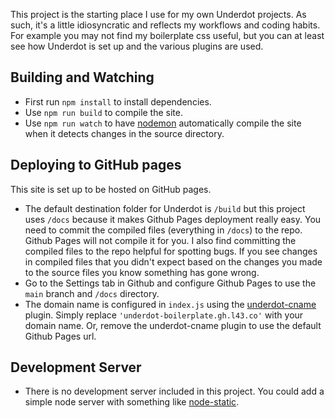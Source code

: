 This project is the starting place I use for my own Underdot projects. As such, it's a little idiosyncratic and reflects my workflows and coding habits. For example you may not find my boilerplate css useful, but you can at least see how Underdot is set up and the various plugins are used.


## Building and Watching

* First run `npm install` to install dependencies.
* Use `npm run build` to compile the site.
* Use `npm run watch` to have [nodemon](https://nodemon.io) automatically compile the site when it detects changes in the source directory.


## Deploying to GitHub pages

This site is set up to be hosted on GitHub pages.
* The default destination folder for Underdot is `/build` but this project uses `/docs` because it makes Github Pages deployment really easy. You need to commit the compiled files (everything in `/docs`) to the repo. Github Pages will not compile it for you. I also find committing the compiled files to the repo helpful for spotting bugs. If you see changes in compiled files that you didn't expect based on the changes you made to the source files you know something has gone wrong.
* Go to the Settings tab in Github and configure Github Pages to use the `main` branch and `/docs` directory.
* The domain name is configured in `index.js` using the [underdot-cname](https://github.com/Lab43/underdot-cname) plugin. Simply replace `'underdot-boilerplate.gh.l43.co'` with your domain name. Or, remove the underdot-cname plugin to use the default Github Pages url.


## Development Server

* There is no development server included in this project. You could add a simple node server with something like [node-static](https://github.com/cloudhead/node-static).
